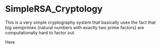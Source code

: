 # SimpleRSA_Cryptology
This is a very simple cryptography system that basically uses the fact that big semiprimes (natural numbers with exactly two prime factors) are computationally hard to factor out.

Here
